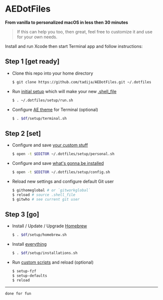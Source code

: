 # AEDotFiles

**From vanilla to personalized macOS in less then 30 minutes**

> If this can help you too, then great, feel free to customize it and use for your own needs.

Install and run Xcode then start Terminal app and follow instructions:

## Step 1 [get ready]

- Clone this repo into your home directory

	``` bash
	$ git clone https://github.com/tadija/AEDotFiles.git ~/.dotfiles
	```

- Run [initial setup](setup/run.sh) which will make your new [.shell_file](.shell_file)

	``` bash
	$ . ~/.dotfiles/setup/run.sh
	```

- Configure [AE theme](themes/AE.terminal) for Terminal (optional)

	``` bash
	$ . $df/setup/terminal.sh
	```

## Step 2 [set]

- Configure and save [your custom stuff](setup/personal.sh)

	``` bash
	$ open -t $EDITOR ~/.dotfiles/setup/personal.sh
	```

- Configure and save [what's gonna be installed](setup/config.sh)

	``` bash
	$ open -t $EDITOR ~/.dotfiles/setup/config.sh
	```
	
- Reload new settings and configure default Git user

	``` bash
	$ githomeglobal # or `gitworkglobal`
	$ reload # source .shell_file
	$ gitwho # see current git user
	```

## Step 3 [go]

- Install / Update / Upgrade [Homebrew](http://brew.sh)

	``` bash
	$ . $df/setup/homebrew.sh
	```

- Install [everything](setup/installations.sh)

	``` bash
	$ . $df/setup/installations.sh
	```
	
- Run [custom scripts](setup/personal.sh) and reload (optional)

	``` bash
	$ setup-fzf
	$ setup-defaults
	$ reload
	```

---

`done for fun`
